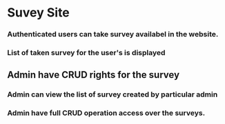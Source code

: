 # Suvey Site

### Authenticated users can take survey availabel in the website.

### List of taken survey for the user's is displayed

## Admin have CRUD rights for the survey
### Admin can view the list of survey created by particular admin 
### Admin have full CRUD operation access over the surveys.


